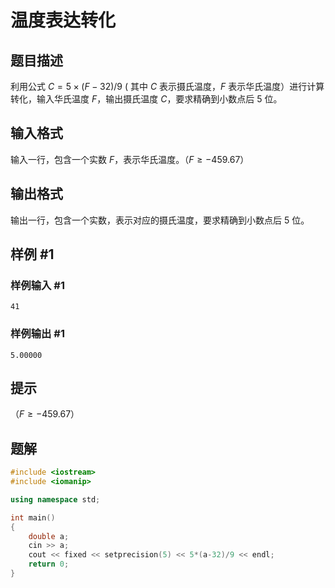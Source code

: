 # 温度表达转化

## 题目描述

利用公式 $C=5 \times (F - 32)/9$ ( 其中 $C$ 表示摄氏温度，$F$ 表示华氏温度）进行计算转化，输入华氏温度 $F$，输出摄氏温度 $C$，要求精确到小数点后 $5$ 位。

## 输入格式

输入一行，包含一个实数 $F$，表示华氏温度。（$F \ge - 459.67$）

## 输出格式

输出一行，包含一个实数，表示对应的摄氏温度，要求精确到小数点后 $5$ 位。

## 样例 #1

### 样例输入 #1

```
41
```

### 样例输出 #1

```
5.00000
```

## 提示

（$F \ge - 459.67$）

## 题解

```cpp
#include <iostream>
#include <iomanip>

using namespace std;

int main()
{
    double a;
    cin >> a;
    cout << fixed << setprecision(5) << 5*(a-32)/9 << endl;
    return 0;
}
```